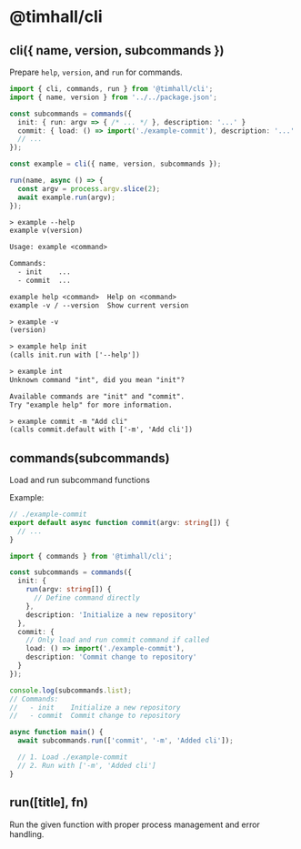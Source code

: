 # @timhall/cli

## cli({ name, version, subcommands })

Prepare `help`, `version`, and `run` for commands.

```ts
import { cli, commands, run } from '@timhall/cli';
import { name, version } from '../../package.json';

const subcommands = commands({
  init: { run: argv => { /* ... */ }, description: '...' }
  commit: { load: () => import('./example-commit'), description: '...' },
  // ...
});

const example = cli({ name, version, subcommands });

run(name, async () => {
  const argv = process.argv.slice(2);
  await example.run(argv);
});
```

```txt
> example --help
example v(version)

Usage: example <command>

Commands:
  - init    ...
  - commit  ...

example help <command>  Help on <command>
example -v / --version  Show current version

> example -v
(version)

> example help init
(calls init.run with ['--help'])

> example int
Unknown command "int", did you mean "init"?

Available commands are "init" and "commit".
Try "example help" for more information.

> example commit -m "Add cli"
(calls commit.default with ['-m', 'Add cli'])
```

## commands(subcommands)

Load and run subcommand functions

Example:

```ts
// ./example-commit
export default async function commit(argv: string[]) {
  // ...
}
```

```ts
import { commands } from '@timhall/cli';

const subcommands = commands({
  init: {
    run(argv: string[]) {
      // Define command directly
    },
    description: 'Initialize a new repository'
  },
  commit: {
    // Only load and run commit command if called
    load: () => import('./example-commit'),
    description: 'Commit change to repository'
  }
});

console.log(subcommands.list);
// Commands:
//   - init    Initialize a new repository
//   - commit  Commit change to repository

async function main() {
  await subcommands.run(['commit', '-m', 'Added cli']);

  // 1. Load ./example-commit
  // 2. Run with ['-m', 'Added cli']
}
```

## run([title], fn)

Run the given function with proper process management and error handling.
